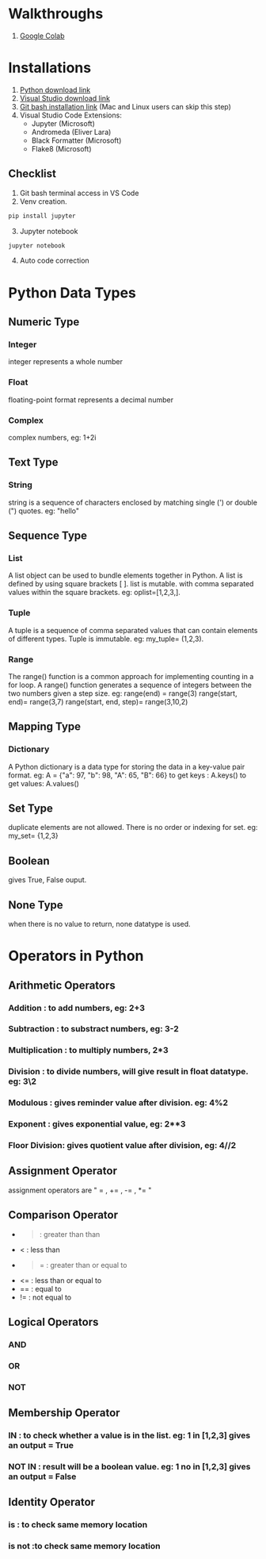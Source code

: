 # Walkthroughs
1. [Google Colab](https://colab.research.google.com/)

# Installations

1. [Python download link](https://www.python.org/downloads/)
2. [Visual Studio download link](https://code.visualstudio.com/download)
3. [Git bash installation link](https://git-scm.com/downloads) (Mac and Linux users can skip this step)
4. Visual Studio Code Extensions:
    - Jupyter (Microsoft)
    - Andromeda (Eliver Lara)
    - Black Formatter (Microsoft)
    - Flake8 (Microsoft)

## Checklist
1. Git bash terminal access in VS Code
2. Venv creation. 
```bash 
pip install jupyter
```
3. Jupyter notebook
```bash
jupyter notebook
```
4. Auto code correction

# Python Data Types
## Numeric Type
### Integer
integer represents a whole number
### Float
floating-point format represents a decimal number
### Complex
complex numbers, eg: 1+2i
## Text Type
### String
string is a sequence of characters enclosed by matching single (') or double (") quotes.
eg: "hello"

## Sequence Type

### List
A list object can be used to bundle elements together in Python. A list is defined by using square brackets [ ]. list is mutable.
 with comma separated values within the square brackets. eg: oplist=[1,2,3,].
 
### Tuple
 A tuple is a sequence of comma separated values that can contain elements of different types. Tuple is immutable. eg: my_tuple= (1,2,3).
 
### Range
 The range() function is a common approach for implementing counting in a for loop. 
 A range() function generates a sequence of integers between the two numbers given a step size.
 eg:  range(end) = range(3)
 range(start, end)= range(3,7)
 range(start, end, step)= range(3,10,2)

## Mapping Type
### Dictionary
A Python dictionary is a data type for storing the data in a key-value pair format.
eg: A = {"a": 97, "b": 98, "A": 65, "B": 66}
to get keys : A.keys()
to get values: A.values() 
## Set Type
duplicate elements are not allowed. There is no order or indexing for set.
eg: my_set= {1,2,3}

## Boolean
gives True, False ouput.

## None Type
when there is no value to return, none datatype is used.

# Operators in Python

## Arithmetic Operators

### Addition : to add numbers, eg: 2+3

### Subtraction : to substract numbers, eg: 3-2

### Multiplication : to multiply numbers, 2*3

### Division : to divide numbers, will give result in float datatype. eg: 3\2

### Modulous : gives reminder value after division. eg: 4%2

### Exponent : gives exponential value, eg: 2**3

### Floor Division: gives quotient value after division, eg: 4//2

## Assignment Operator
assignment operators are " = , += , -= , *= "

## Comparison Operator
- > : greater than than
- < : less than
- >= : greater than or equal to
- <= : less than or equal to
- == : equal to
- != : not equal to

## Logical Operators

### AND

### OR

### NOT


## Membership Operator
### IN : to check whether a value is in the list. eg: 1 in [1,2,3] gives an output = True

### NOT IN : result will be a boolean value. eg: 1 no in [1,2,3] gives an output = False

## Identity Operator

### is : to check same memory location
### is not :to check same memory location

